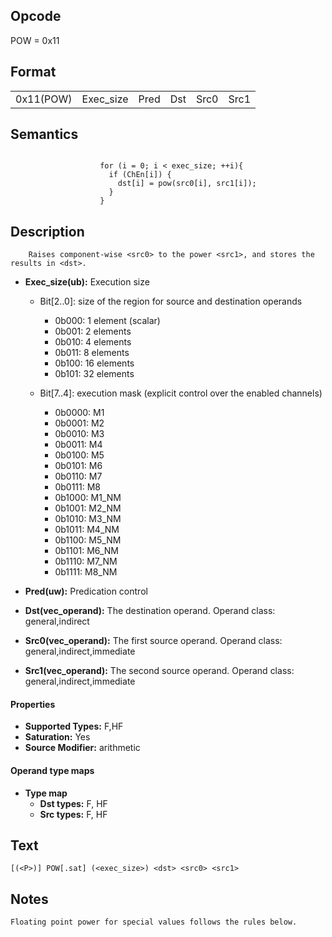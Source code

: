 <!---======================= begin_copyright_notice ============================

Copyright (C) 2020-2022 Intel Corporation

SPDX-License-Identifier: MIT

============================= end_copyright_notice ==========================-->

## Opcode

  POW = 0x11

## Format

| | | | | | |
| --- | --- | --- | --- | --- | --- |
| 0x11(POW) | Exec_size | Pred | Dst | Src0 | Src1 |


## Semantics


```

                    for (i = 0; i < exec_size; ++i){
                      if (ChEn[i]) {
                        dst[i] = pow(src0[i], src1[i]);
                      }
                    }
```

## Description





```
    Raises component-wise <src0> to the power <src1>, and stores the results in <dst>.
```


- **Exec_size(ub):** Execution size

  - Bit[2..0]: size of the region for source and destination operands

    - 0b000:  1 element (scalar)
    - 0b001:  2 elements
    - 0b010:  4 elements
    - 0b011:  8 elements
    - 0b100:  16 elements
    - 0b101:  32 elements
  - Bit[7..4]: execution mask (explicit control over the enabled channels)

    - 0b0000:  M1
    - 0b0001:  M2
    - 0b0010:  M3
    - 0b0011:  M4
    - 0b0100:  M5
    - 0b0101:  M6
    - 0b0110:  M7
    - 0b0111:  M8
    - 0b1000:  M1_NM
    - 0b1001:  M2_NM
    - 0b1010:  M3_NM
    - 0b1011:  M4_NM
    - 0b1100:  M5_NM
    - 0b1101:  M6_NM
    - 0b1110:  M7_NM
    - 0b1111:  M8_NM

- **Pred(uw):** Predication control


- **Dst(vec_operand):** The destination operand. Operand class: general,indirect


- **Src0(vec_operand):** The first source operand. Operand class: general,indirect,immediate


- **Src1(vec_operand):** The second source operand. Operand class: general,indirect,immediate


#### Properties
- **Supported Types:** F,HF
- **Saturation:** Yes
- **Source Modifier:** arithmetic


#### Operand type maps
- **Type map**
  -  **Dst types:** F, HF
  -  **Src types:** F, HF


## Text
```
[(<P>)] POW[.sat] (<exec_size>) <dst> <src0> <src1>
```

## Notes





    Floating point power for special values follows the rules below.

